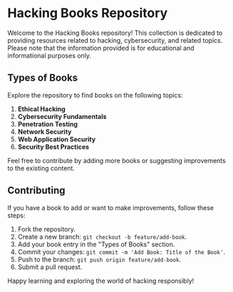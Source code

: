 # Hacking Books Repository

Welcome to the Hacking Books repository! This collection is dedicated to providing resources related to hacking, cybersecurity, and related topics. Please note that the information provided is for educational and informational purposes only.

## Types of Books

Explore the repository to find books on the following topics:

1. **Ethical Hacking**
2. **Cybersecurity Fundamentals**
3. **Penetration Testing**
4. **Network Security**
5. **Web Application Security**
6. **Security Best Practices**

Feel free to contribute by adding more books or suggesting improvements to the existing content.

## Contributing

If you have a book to add or want to make improvements, follow these steps:

1. Fork the repository.
2. Create a new branch: `git checkout -b feature/add-book`.
3. Add your book entry in the "Types of Books" section.
4. Commit your changes: `git commit -m 'Add Book: Title of the Book'`.
5. Push to the branch: `git push origin feature/add-book`.
6. Submit a pull request.

Happy learning and exploring the world of hacking responsibly!

